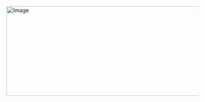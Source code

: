 <img width="774" height="236" alt="Image" src="https://github.com/user-attachments/assets/cc5d7fc5-9ce2-4800-8293-aeafce3e0b81" />
